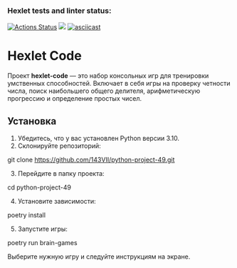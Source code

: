### Hexlet tests and linter status:
[![Actions Status](https://github.com/143VII/python-project-49/actions/workflows/hexlet-check.yml/badge.svg)](https://github.com/143VII/python-project-49/actions)
<a href="https://codeclimate.com/github/143VII/python-project-49/test_coverage"><img src="https://api.codeclimate.com/v1/badges/1f35ab337939bff12086/test_coverage" /></a>
[![asciicast](https://asciinema.org/a/VyLFL5tcdazhdS3FqP4FKylR2.svg)](https://asciinema.org/a/VyLFL5tcdazhdS3FqP4FKylR2)

# Hexlet Code

Проект **hexlet-code** — это набор консольных игр для тренировки умственных способностей. Включает в себя игры на проверку четности числа, поиск наибольшего общего делителя, арифметическую прогрессию и определение простых чисел.

## Установка

1. Убедитесь, что у вас установлен Python версии 3.10.
2. Склонируйте репозиторий:

git clone https://github.com/143VII/python-project-49.git

3. Перейдите в папку проекта:

cd python-project-49

4. Установите зависимости:

poetry install

5. Запустите игры:

poetry run brain-games

Выберите нужную игру и следуйте инструкциям на экране.